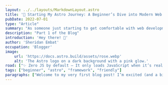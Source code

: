 ```yaml
---
layout: ../../layouts/MarkdownLayout.astro
title: '🚀 Starting My Astro Journey: A Beginner’s Dive into Modern Web Development'
pubDate: 2022-07-01
type: "Article"
summary: "As someone just starting to get comfortable with web development, I’ve been exploring different tools and frameworks like React, Vue, and plain HTML/CSS."
description: "Part 1 of the Blog"
introduction: 'Hey there! 👋'
author: 'Sheridan Embat'
occupation: 'Blogger'
image:
    url: 'https://docs.astro.build/assets/rose.webp'
    alt: 'The Astro logo on a dark background with a pink glow.'
road: ["✨ Zero JS by default – It only loads JavaScript when it’s really needed.", "📦 Bring your own framework – You can mix and match React, Svelte, Vue, etc.", "⚡ Blazing fast performance – Static site generation feels super snappy.","🧠 Great for learning – The structure is clean and beginner-friendly."]
tags: ["beginner", "astro", "framework", "friendly"]
paragraphs: ["Welcome to my very first blog post! I’m excited (and a bit nervous) to start this blogging journey — and what better way to begin than by documenting something I’m just getting into: Astro!,","If you haven’t heard of Astro yet, it’s a modern frontend framework that’s been making waves in the web development world. It’s designed for building fast, content-focused websites using a “islands architecture” approach. In simple terms: Astro helps you ship less JavaScript, making your websites faster and easier to maintain."]
---
```

